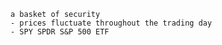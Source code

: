 
    a basket of security
    - prices fluctuate throughout the trading day
    - SPY SPDR S&P 500 ETF